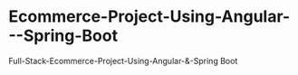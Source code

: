 # Ecommerce-Project-Using-Angular---Spring-Boot
Full-Stack-Ecommerce-Project-Using-Angular-&amp;-Spring Boot
